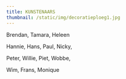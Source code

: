 ```yaml
---
title: KUNSTENAARS
thumbnail: /static/img/decoratieploeg1.jpg
---
```

B﻿rendan, Tamara, Heleen

H﻿annie, Hans, Paul, Nicky, 

Peter, Willie, P﻿iet, Wobbe, 

Wim, Frans, Monique
